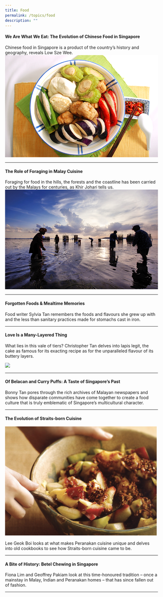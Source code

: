 ```yaml
---
title: Food
permalink: /topics/food
description: ""
---
```

#### <a style="text-decoration: none; font-weight: bold;" href="/vol-18/issue-1/apr-to-jun-2022/evolution-chinese-food-singapore">We Are What We Eat: The Evolution of Chinese Food in Singapore</a>
Chinese food in Singapore is a product of the country’s history and geography, reveals Low Sze Wee.
<img src="/images/Vol%2018%20Issue%201/Chinese%20Food/ytf.png">
<hr>

#### <a style="text-decoration: none; font-weight: bold;" href="/vol-17/issue-3/oct-dec-2021/theroleofforaging">The Role of Foraging in Malay Cuisine</a>
Foraging for food in the hills, the forests and the coastline has been carried out by the Malays for centuries, as Khir Johari tells us. 
<img src="/images/vol-17-issue-3/malay-cuisine/Facing%20Page.jpg">
<hr>

#### <a style="text-decoration: none; font-weight: bold;" href="/vol-12/issue-2/jul-sep-2016/forgottenfoodmemories">Forgotten Foods & Mealtime Memories</a>
<p>Food writer Sylvia Tan remembers the foods and flavours she grew up with and the less than sanitary practices made for stomachs cast in iron.</p> 
<hr>

#### <a style="text-decoration: none; font-weight: bold;" href="/vol-16/issue-4/jan-mar-2021/kueh-lapis"> Love Is a Many-Layered Thing</a>
 <p>What lies in this vale of tiers? Christopher Tan delves into lapis legit, the cake as famous for its exacting recipe as for the unparalleled flavour of its buttery layers.</p> 
<img style="width:600px;" src="/images/vol-16-issue-4/kuehlapis/TwoBatterCake.jpg">
<hr>
 
#### <a style="text-decoration: none; font-weight: bold;" href="/vol-10/issue-2/jul-sep-2014/belachan-curry-puff-singapore-food-heritage">Of Belacan and Curry Puffs: A Taste of Singapore’s Past</a>
<p>Bonny Tan pores through the rich archives of Malayan newspapers and shows how disparate communities have come together to create a food culture that is truly emblematic of Singapore’s multicultural character.</p> 
<hr>

#### <a style="text-decoration: none; font-weight: bold;" href="/vol-17/issue-2/jul-sep-2021/straitsborncuisine" >The Evolution of Straits-born Cuisine</a>
 <img style="width:500px;" src="/images/vol-17-issue-2/straitscuisine/StraitsbornCuisine_Main.jpg">
<p>Lee Geok Boi looks at what makes Peranakan cuisine unique and delves into old cookbooks to see how Straits-born cuisine came to be.</p> <hr>
  
#### <a style="text-decoration: none; font-weight: bold;" href="/vol-16/issue-3/oct-dec-2020/betel-chewing">A Bite of History: Betel Chewing in Singapore</a>
 <p>Fiona Lim and Geoffrey Pakiam look at this time-honoured tradition – once a mainstay in Malay, Indian and Peranakan homes – that has since fallen out of fashion.</p>  <hr>